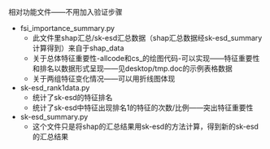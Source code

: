 相对功能文件——不用加入验证步骤
- fsi_importance_summary.py
  - 此文件里shap汇总/sk-esd汇总数据（shap汇总数据经sk-esd_summary计算得到）来自于shap_data
  - 关于总体特征重要性-allcode和cs_的绘图代码-可以实现——特征重要性和排名以数据形式呈现——见desktop/tmp.doc的示例表格数据
  - 关于两组特征变化情况——可以用折线图体现  
- sk-esd_rank1data.py
  - 统计了sk-esd的特征排名
  - 统计了sk-esd中特征出现排名1的特征的次数/比例——突出特征重要性  
- sk-esd_summary.py
    - 这个文件只是将shap的汇总结果用sk-esd的方法计算，得到新的sk-esd的汇总结果
    
